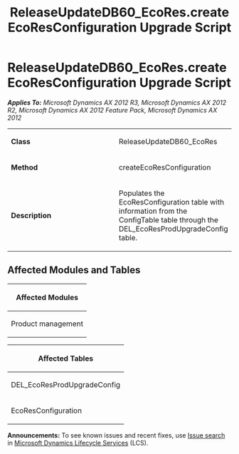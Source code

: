 ﻿---
title: ReleaseUpdateDB60_EcoRes.createEcoResConfiguration Upgrade Script
TOCTitle: ReleaseUpdateDB60_EcoRes.createEcoResConfiguration Upgrade Script
ms:assetid: ac581b32-b47e-9c30-7d83-5a9048e37973
ms:mtpsurl: https://msdn.microsoft.com/en-us/library/JJ686493(v=AX.60)
ms:contentKeyID: 49710448
ms.date: 05/18/2015
mtps_version: v=AX.60
---

# ReleaseUpdateDB60\_EcoRes.createEcoResConfiguration Upgrade Script 


_**Applies To:** Microsoft Dynamics AX 2012 R3, Microsoft Dynamics AX 2012 R2, Microsoft Dynamics AX 2012 Feature Pack, Microsoft Dynamics AX 2012_

<table>
<colgroup>
<col style="width: 50%" />
<col style="width: 50%" />
</colgroup>
<tbody>
<tr class="odd">
<td><p><strong>Class</strong></p></td>
<td><p>ReleaseUpdateDB60_EcoRes</p></td>
</tr>
<tr class="even">
<td><p><strong>Method</strong></p></td>
<td><p>createEcoResConfiguration</p></td>
</tr>
<tr class="odd">
<td><p><strong>Description</strong></p></td>
<td><p>Populates the EcoResConfiguration table with information from the ConfigTable table through the DEL_EcoResProdUpgradeConfig table.</p></td>
</tr>
</tbody>
</table>


## Affected Modules and Tables

<table>
<colgroup>
<col style="width: 100%" />
</colgroup>
<thead>
<tr class="header">
<th><p>Affected Modules</p></th>
</tr>
</thead>
<tbody>
<tr class="odd">
<td><p>Product management</p></td>
</tr>
</tbody>
</table>


<table>
<colgroup>
<col style="width: 100%" />
</colgroup>
<thead>
<tr class="header">
<th><p>Affected Tables</p></th>
</tr>
</thead>
<tbody>
<tr class="odd">
<td><p>DEL_EcoResProdUpgradeConfig</p></td>
</tr>
<tr class="even">
<td><p>EcoResConfiguration</p></td>
</tr>
</tbody>
</table>

  
**Announcements:** To see known issues and recent fixes, use [Issue search](http://go.microsoft.com/fwlink/?linkid=389258) in [Microsoft Dynamics Lifecycle Services](http://go.microsoft.com/fwlink/?linkid=306505) (LCS).

